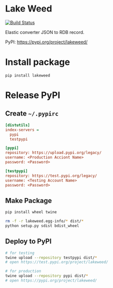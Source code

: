 # Lake Weed
[![Build Status](https://travis-ci.org/tac0x2a/lake_weed.svg?branch=master)](https://travis-ci.org/tac0x2a/lake_weed)

Elastic converter JSON to RDB record.

PyPI: https://pypi.org/project/lakeweed/


# Install package
```
pip install lakeweed
```

# Release PyPI
## Create `~/.pypirc`
```ini
[distutils]
index-servers =
  pypi
  testpypi

[pypi]
repository: https://upload.pypi.org/legacy/
username: <Production Acciont Name>
password: <Password>

[testpypi]
repository: https://test.pypi.org/legacy/
username: <Testing Account Name>
password: <Password>
```

## Make Package
```sh
pip install wheel twine

rm -f -r lakeweed.egg-info/* dist/*
python setup.py sdist bdist_wheel
```

## Deploy to PyPI
```sh
# for testing
twine upload --repository testpypi dist/*
# open https://test.pypi.org/project/lakeweed/

# for production
twine upload --repository pypi dist/*
# open https://pypi.org/project/lakeweed/
```
